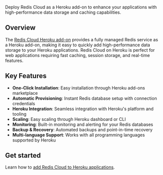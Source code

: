 Deploy Redis Cloud as a Heroku add-on to enhance your applications with high-performance data storage and caching capabilities.

## Overview

The [Redis Cloud Heroku add-on](https://elements.heroku.com/addons/rediscloud) provides a fully managed Redis service as a Heroku add-on, making it easy to quickly add high-performance data storage to your Heroku applications. Redis Cloud on Heroku is perfect for web applications requiring fast caching, session storage, and real-time features.

## Key Features

- **One-Click Installation**: Easy installation through Heroku add-ons marketplace
- **Automatic Provisioning**: Instant Redis database setup with connection credentials
- **Heroku Integration**: Seamless integration with Heroku's platform and tooling
- **Scaling**: Easy scaling through Heroku dashboard or CLI
- **Monitoring**: Built-in monitoring and alerting for your Redis databases
- **Backup & Recovery**: Automated backups and point-in-time recovery
- **Multi-language Support**: Works with all programming languages supported by Heroku

## Get started

Learn how to [add Redis Cloud to Heroku applications](https://devcenter.heroku.com/articles/rediscloud).